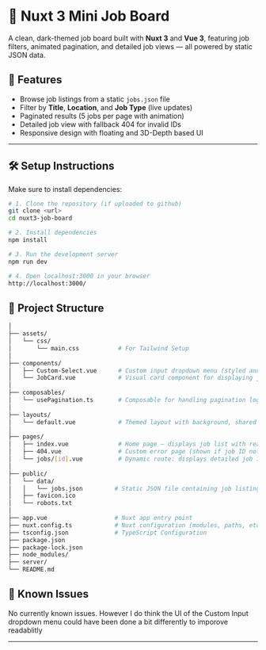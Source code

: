 # 🧳 Nuxt 3 Mini Job Board

A clean, dark-themed job board built with **Nuxt 3** and **Vue 3**, featuring job filters, animated pagination, and detailed job views — all powered by static JSON data.

## 🚀 Features

- Browse job listings from a static `jobs.json` file
- Filter by **Title**, **Location**, and **Job Type** (live updates)
- Paginated results (5 jobs per page with animation)
- Detailed job view with fallback 404 for invalid IDs
- Responsive design with floating and 3D-Depth based UI

---

## 🛠️ Setup Instructions

Make sure to install dependencies:

```bash
# 1. Clone the repository (if uploaded to github)
git clone <url>
cd nuxt3-job-board

# 2. Install dependencies
npm install

# 3. Run the development server
npm run dev

# 4. Open localhost:3000 in your browser
http://localhost:3000/
```

## 🧱 Project Structure

```bash
│
├── assets/
│   └── css/   
│       └── main.css           # For Tailwind Setup   
│
├── components/
│   ├── Custom-Select.vue      # Custom input dropdown menu (styled and themed)
│   └── JobCard.vue            # Visual card component for displaying job summary (title + company)
│
├── composables/
│   └── usePagination.ts       # Composable for handling pagination logic (5 items/page)
│
├── layouts/
│   └── default.vue            # Themed layout with background, shared across pages
│
├── pages/
│   ├── index.vue              # Home page — displays job list with real-time filters
│   ├── 404.vue                # Custom error page (shown if job ID not found)
│   └── jobs/[id].vue          # Dynamic route: displays detailed job information
│
├── public/
│   └── data/   
│   │   └── jobs.json         # Static JSON file containing job listings
│   ├── favicon.ico
│   └── robots.txt
│
├── app.vue                   # Nuxt app entry point
├── nuxt.config.ts            # Nuxt configuration (modules, paths, etc.)
├── tsconfig.json             # TypeScript Configuration
├── package.json
├── package-lock.json
├── node_modules/             
├── server/
└── README.md
```

## 🐞 Known Issues
No currently known issues. However I do think the UI of the Custom Input dropdown menu could have been done a bit differently to imporove readablitly

---
